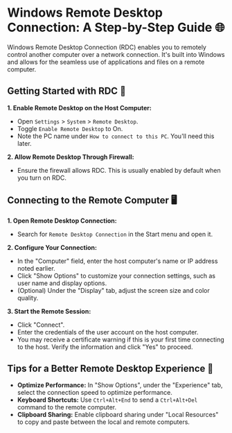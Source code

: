 # Windows Remote Desktop Connection: A Step-by-Step Guide 🌐

Windows Remote Desktop Connection (RDC) enables you to remotely control another computer over a network connection. It's built into Windows and allows for the seamless use of applications and files on a remote computer.

## Getting Started with RDC 🚀

**1. Enable Remote Desktop on the Host Computer:**

- Open `Settings` > `System` > `Remote Desktop`.
- Toggle `Enable Remote Desktop` to On.
- Note the PC name under `How to connect to this PC`. You'll need this later.

**2. Allow Remote Desktop Through Firewall:**

- Ensure the firewall allows RDC. This is usually enabled by default when you turn on RDC.

## Connecting to the Remote Computer 🖥

**1. Open Remote Desktop Connection:**

- Search for `Remote Desktop Connection` in the Start menu and open it.

**2. Configure Your Connection:**

- In the "Computer" field, enter the host computer's name or IP address noted earlier.
- Click "Show Options" to customize your connection settings, such as user name and display options.
- (Optional) Under the "Display" tab, adjust the screen size and color quality.

**3. Start the Remote Session:**

- Click "Connect".
- Enter the credentials of the user account on the host computer.
- You may receive a certificate warning if this is your first time connecting to the host. Verify the information and click "Yes" to proceed.

## Tips for a Better Remote Desktop Experience 🌟

- **Optimize Performance:** In "Show Options", under the "Experience" tab, select the connection speed to optimize performance.
- **Keyboard Shortcuts:** Use `Ctrl+Alt+End` to send a `Ctrl+Alt+Del` command to the remote computer.
- **Clipboard Sharing:** Enable clipboard sharing under "Local Resources" to copy and paste between the local and remote computers.
